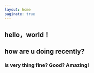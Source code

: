 ```yaml
---
layout: home
paginate: true
---
```


## hello，world！
## how are u doing recently?

### Is very thing fine? Good? Amazing!